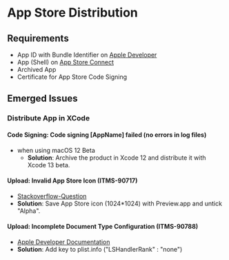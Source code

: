 # App Store Distribution

## Requirements
-   App ID with Bundle Identifier on [Apple Developer](https://developer.apple.com)
-   App (Shell) on [App Store Connect](https://appstoreconnect.apple.com)
-   Archived App
-   Certificate for App Store Code Signing

## Emerged Issues

### Distribute App in XCode

#### Code Signing: Code signing [AppName] failed (no errors in log files)
-   when using macOS 12 Beta
    -   **Solution**: Archive the product in Xcode 12 and distribute it with Xcode 13 beta.

#### Upload: Invalid App Store Icon (ITMS-90717)
-   [Stackoverflow-Question](https://stackoverflow.com/questions/46585809/error-itms-90717-invalid-app-store-icon)
-   **Solution**: Save App Store icon (1024*1024) with Preview.app and untick "Alpha".

#### Upload: Incomplete Document Type Configuration (ITMS-90788)
-   [Apple Developer Documentation](https://developer.apple.com/library/archive/documentation/General/Reference/InfoPlistKeyReference/Articles/CoreFoundationKeys.html#//apple_ref/doc/uid/TP40009249-SW1)
-   **Solution**: Add key to plist.info ("LSHandlerRank" : "none")
